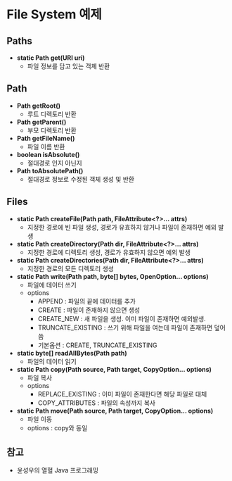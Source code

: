 # File System 예제

## Paths
- **static Path get(URI uri)**
  - 파일 정보를 담고 있는 객체 반환

## Path
- **Path getRoot()**
  - 루트 디렉토리 반환
- **Path getParent()**
  - 부모 디렉토리 반환
- **Path getFileName()**
  - 파일 이름 반환
- **boolean	isAbsolute()**
  - 절대경로 인지 아닌지
- **Path toAbsolutePath()**
  - 절대경로 정보로 수정된 객체 생성 및 반환

## Files
- **static Path	createFile(Path path, FileAttribute<?>... attrs)**
  - 지정한 경로에 빈 파일 생성, 경로가 유효하지 않거나 파일이 존재하면 예외 발생
- **static Path	createDirectory(Path dir, FileAttribute<?>... attrs)**
  - 지정한 경로에 디렉토리 생성, 경로가 유효하지 않으면 예외 발생
- **static Path	createDirectories(Path dir, FileAttribute<?>... attrs)**
  - 지정한 경로의 모든 디렉토리 생성
- **static Path	write(Path path, byte[] bytes, OpenOption... options)**
  - 파일에 데이터 쓰기
  - options
    - APPEND : 파일의 끝에 데이터를 추가
    - CREATE : 파일이 존재하지 않으면 생성
    - CREATE_NEW : 새 파일을 생성. 이미 파일이 존재하면 예외발생.
    - TRUNCATE_EXISTING : 쓰기 위해 파일을 여는데 파일이 존재하면 덮어씀
    - 기본옵션 : CREATE, TRUNCATE_EXISTING
- **static byte[]	readAllBytes(Path path)**
  - 파일의 데이터 읽기
- **static Path	copy(Path source, Path target, CopyOption... options)**
  - 파일 복사
  - options
    - REPLACE_EXISTING : 이미 파일이 존재한다면 해당 파일로 대체
    - COPY_ATTRIBUTES : 파일의 속성까지 복사
- **static Path	move(Path source, Path target, CopyOption... options)**
  - 파일 이동
  - options : copy와 동일

## 참고
- 윤성우의 열혈 Java 프로그래밍